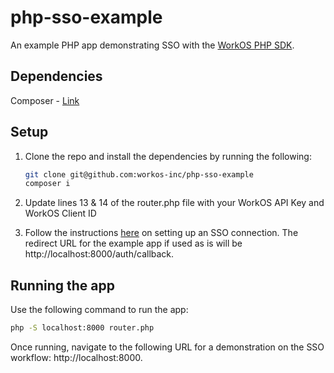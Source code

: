 # php-sso-example
An example PHP app demonstrating SSO with the [WorkOS PHP SDK](https://github.com/workos-inc/workos-php).

## Dependencies
Composer - [Link](https://getcomposer.org/)

## Setup
1. Clone the repo and install the dependencies by running the following:
    ```bash
    git clone git@github.com:workos-inc/php-sso-example
    composer i
    ```
1. Update lines 13 & 14 of the router.php file with your WorkOS API Key and WorkOS Client ID

1. Follow the instructions [here](https://docs.workos.com/sso/auth-flow) on setting up an SSO connection. The redirect URL for the example app if used as is will be http://localhost:8000/auth/callback.

## Running the app
Use the following command to run the app:
```bash
php -S localhost:8000 router.php
```

Once running, navigate to the following URL for a demonstration on the SSO workflow: http://localhost:8000.
